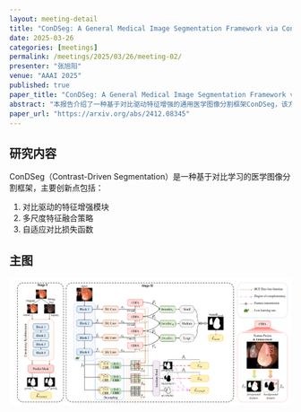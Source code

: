 ```yaml
---
layout: meeting-detail
title: "ConDSeg: A General Medical Image Segmentation Framework via Contrast-Driven Feature Enhancement"
date: 2025-03-26
categories: [meetings]
permalink: /meetings/2025/03/26/meeting-02/
presenter: "张旭阳"
venue: "AAAI 2025"
published: true
paper_title: "ConDSeg: A General Medical Image Segmentation Framework via Contrast-Driven Feature Enhancement"
abstract: "本报告介绍了一种基于对比驱动特征增强的通用医学图像分割框架ConDSeg，该方法在多种医学影像模态和分割任务上取得了显著效果。"
paper_url: "https://arxiv.org/abs/2412.08345"
---
```


## 研究内容

ConDSeg（Contrast-Driven Segmentation）是一种基于对比学习的医学图像分割框架，主要创新点包括：

1. 对比驱动的特征增强模块
2. 多尺度特征融合策略
3. 自适应对比损失函数

## 主图

![ConDSeg](/assets/images/meetings/2025-03-26/2025-03-26-02.png)

